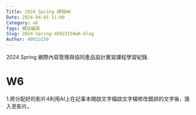 ```yaml
---
Title: 2024 Spring 課程W6
Date: 2024-04-01 11:00
Category: w6
Tags: 網誌編寫
Slug: 2024-Spring-40923150w6-blog
Author: 40923150
---
```


2024 Spring 網際內容管理與協同產品設計實習課程學習紀錄.

<!-- PELICAN_END_SUMMARY -->

# W6
1.將分配好的影片4利用AI上在記事本開啟文字檔啟文字檔修改錯誤的文字後，匯入至影片。
